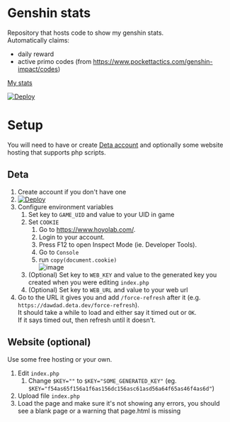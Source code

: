 # Genshin stats

Repository that hosts code to show my genshin stats.\
Automatically claims:

- daily reward
- active primo codes (from <https://www.pockettactics.com/genshin-impact/codes>)

[My stats](http://skullpluggery-gi.mygamesonline.org/)

[![Deploy](https://button.deta.dev/1/svg)](https://go.deta.dev/deploy?repo=https://github.com/HANDZCZ/genshin-stats/tree/deta)

# Setup

You will need to have or create [Deta account](https://web.deta.sh/) and optionally some website hosting that supports php scripts.

## Deta

1. Create account if you don't have one
1. [![Deploy](https://button.deta.dev/1/svg)](https://go.deta.dev/deploy?repo=https://github.com/HANDZCZ/genshin-stats/tree/deta)
1. Configure environment variables
   1. Set key to `GAME_UID` and value to your UID in game
   1. Set `COOKIE`
      1. Go to <https://www.hoyolab.com/>.
      1. Login to your account.
      1. Press F12 to open Inspect Mode (ie. Developer Tools).
      1. Go to `Console`
      1. run `copy(document.cookie)`\
         ![image](https://user-images.githubusercontent.com/35496843/177964372-27a455e8-d7e5-4fb7-bd40-c91b657dc538.png)
   1. (Optional) Set key to `WEB_KEY` and value to the generated key you created when you were editing `index.php`
   1. (Optional) Set key to `WEB_URL` and value to your web url
1. Go to the URL it gives you and add `/force-refresh` after it (e.g. `https://dawdad.deta.dev/force-refresh`).\
   It should take a while to load and either say it timed out or `OK`.\
   If it says timed out, then refresh until it doesn't.

## Website (optional)

Use some free hosting or your own.

1. Edit `index.php`
   1. Change `$KEY=""` to `$KEY="SOME_GENERATED_KEY"` (eg. `$KEY="f54as65f156a1f6as156dc156asc61asd56a64f65as46f4as6d"`)
1. Upload file `index.php`
1. Load the page and make sure it's not showing any errors, you should see a blank page or a warning that page.html is missing
